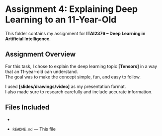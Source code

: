 # Assignment 4: Explaining Deep Learning to an 11-Year-Old

This folder contains my assignment for **ITAI2376 – Deep Learning in Artificial Intelligence**.

## Assignment Overview

For this task, I chose to explain the deep learning topic **[Tensors]** in a way that an 11-year-old can understand.  
The goal was to make the concept simple, fun, and easy to follow.

I used **[slides/drawings/video]** as my presentation format.  
I also made sure to research carefully and include accurate information.

## Files Included

-

- `README.md` — This file
